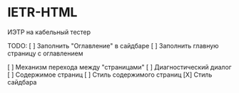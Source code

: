 # IETR-HTML
ИЭТР на кабельный тестер


TODO: 
  [ ] Заполнить "Оглавление" в сайдбаре
  [ ] Заполнить главную страницу с оглавлением

  [ ] Механизм перехода между "страницами"
  [ ] Диагностический диалог
  [ ] Содержимое страниц
  [ ] Стиль содержимого страниц 
  [X] Стиль сайдбара